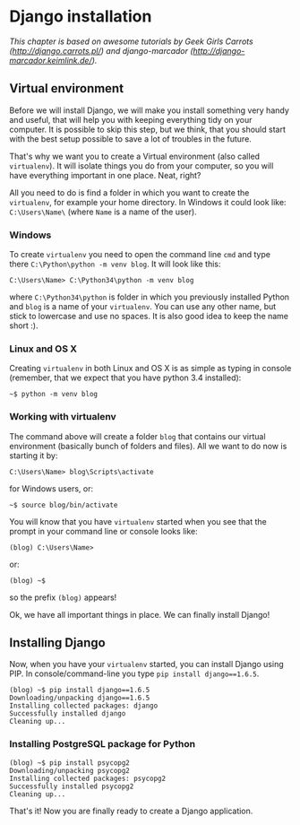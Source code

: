 # Django installation

*This chapter is based on awesome tutorials by Geek Girls Carrots (http://django.carrots.pl/) and django-marcador (http://django-marcador.keimlink.de/).*

## Virtual environment

Before we will install Django, we will make you install something very handy and useful, that will help you with keeping everything tidy on your computer. It is possible to skip this step, but we think, that you should start with the best setup possible to save a lot of troubles in the future.

That's why we want you to create a Virtual environment (also called `virtualenv`). It will isolate things you do from your computer, so you will have everything important in one place. Neat, right?

All you need to do is find a folder in which you want to create the `virtualenv`, for example your home directory. In Windows it could look like: `C:\Users\Name\` (where `Name` is a name of the user).

### Windows

To create `virtualenv` you need to open the command line `cmd` and type there `C:\Python\python -m venv blog`. It will look like this:

    C:\Users\Name> C:\Python34\python -m venv blog

where `C:\Python34\python` is folder in which you previously installed Python and `blog` is a name of your `virtualenv`. You can use any other name, but stick to lowercase and use no spaces. It is also good idea to keep the name short :).

### Linux and OS X

Creating `virtualenv` in both Linux and OS X is as simple as typing in console (remember, that we expect that you have python 3.4 installed):

    ~$ python -m venv blog

### Working with virtualenv

The command above will create a folder `blog` that contains our virtual environment (basically bunch of folders and files). All we want to do now is starting it by:

    C:\Users\Name> blog\Scripts\activate

for Windows users, or:

    ~$ source blog/bin/activate

You will know that you have `virtualenv` started when you see that the prompt in your command line or console looks like:

    (blog) C:\Users\Name>

or:

    (blog) ~$

so the prefix `(blog)` appears!

Ok, we have all important things in place. We can finally install Django!

## Installing Django

Now, when you have your `virtualenv` started, you can install Django using PIP. In console/command-line you type `pip install django==1.6.5`.

    (blog) ~$ pip install django==1.6.5
    Downloading/unpacking django==1.6.5
    Installing collected packages: django
    Successfully installed django
    Cleaning up...

### Installing PostgreSQL package for Python

    (blog) ~$ pip install psycopg2
    Downloading/unpacking psycopg2
    Installing collected packages: psycopg2
    Successfully installed psycopg2
    Cleaning up...

That's it! Now you are finally ready to create a Django application.


